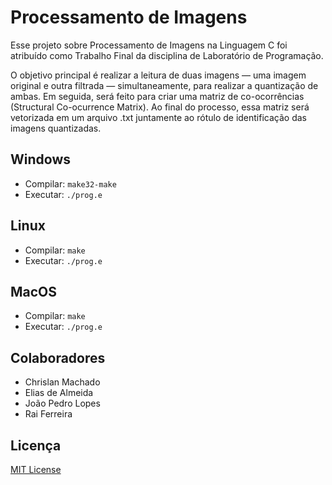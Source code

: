 # Processamento de Imagens
Esse projeto sobre Processamento de Imagens na Linguagem C foi atribuído como Trabalho Final da disciplina de Laboratório de Programação.

O objetivo principal é realizar a leitura de duas imagens — uma imagem original e outra filtrada — simultaneamente, para realizar a quantização de ambas. Em seguida, será feito para criar uma matriz de co-ocorrências (Structural Co-ocurrence Matrix). Ao final do processo, essa matriz será vetorizada em um arquivo .txt juntamente ao rótulo de identificação das imagens quantizadas.

## Windows
- Compilar: `make32-make`
- Executar: `./prog.e`

## Linux
- Compilar: `make`
- Executar: `./prog.e`

## MacOS
- Compilar: `make`
- Executar: `./prog.e`

## Colaboradores
- Chrislan Machado
- Elias de Almeida
- João Pedro Lopes
- Rai Ferreira

## Licença
[MIT License](https://choosealicense.com/licenses/mit/)

